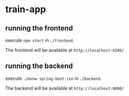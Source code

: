 # train-app

## running the frontend
execute `npm start` in `./frontend`. 

The frontend will be available at `http://localhost:4200/`

## running the backend
execute `./mvnw spring-boot:run` in `./backend`. 

The backend will be available at `http://localhost:8080/`